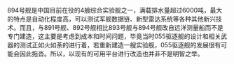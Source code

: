 894号舰是中国目前在役的4艘综合实验舰之一，满载排水量超过6000吨，最大的特点是自动化程度高，可以测试军舰数据链、新型雷达系统等各种其他新兴技术。而且，与891号舰、892号舰相比893号舰与894号舰改自远洋测量船而不是专门建造，这主要是考虑到成本和时间问题，毕竟当时055驱逐舰的设计和相关武器的测试正如火如荼的进行着，若重新建造一艘实验舰，055驱逐舰的发展很有可能会因此拖沓。所以，以现有的可用平台进行改造也并非不是明智之举。